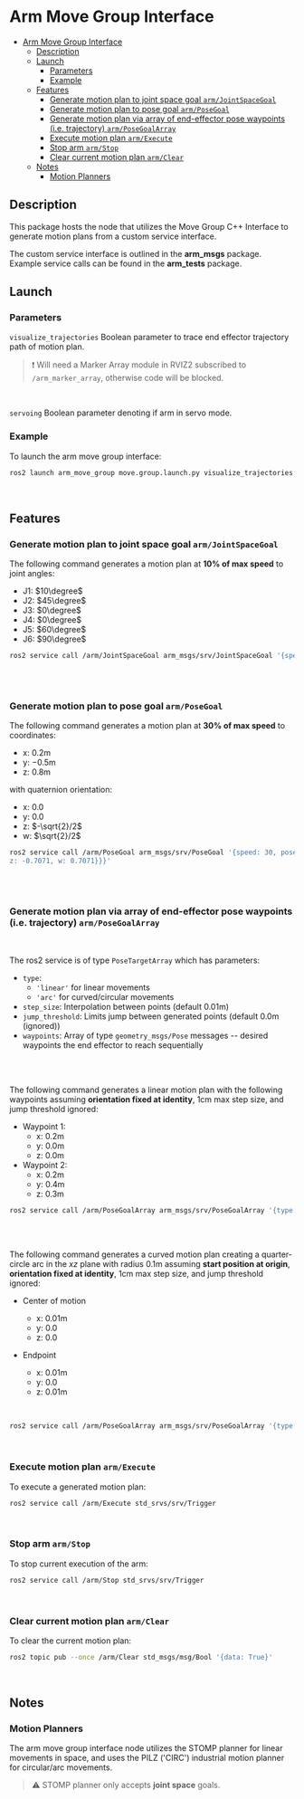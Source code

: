 # Arm Move Group Interface
- [Arm Move Group Interface](#arm-move-group-interface)
  - [Description](#description)
  - [Launch](#launch)
    - [Parameters](#parameters)
    - [Example](#example)
  - [Features](#features)
    - [Generate motion plan to joint space goal `arm/JointSpaceGoal`](#generate-motion-plan-to-joint-space-goal-armjointspacegoal)
    - [Generate motion plan to pose goal `arm/PoseGoal`](#generate-motion-plan-to-pose-goal-armposegoal)
    - [Generate motion plan via array of end-effector pose waypoints (i.e. trajectory) `arm/PoseGoalArray`](#generate-motion-plan-via-array-of-end-effector-pose-waypoints-ie-trajectory-armposegoalarray)
    - [Execute motion plan `arm/Execute`](#execute-motion-plan-armexecute)
    - [Stop arm `arm/Stop`](#stop-arm-armstop)
    - [Clear current motion plan `arm/Clear`](#clear-current-motion-plan-armclear)
  - [Notes](#notes)
    - [Motion Planners](#motion-planners)


## Description

This package hosts the node that utilizes the Move Group C++ Interface to generate motion plans from a custom service interface.

The custom service interface is outlined in the **arm_msgs** package. Example service calls can be found in the **arm_tests** package.

## Launch

### Parameters
`visualize_trajectories` Boolean parameter to trace end effector trajectory path of motion plan. 

> :exclamation: Will need a Marker Array module in RVIZ2 subscribed to `/arm_marker_array`, otherwise code will be blocked.

<br>

`servoing` Boolean parameter denoting if arm in servo mode.


### Example
To launch the arm move group interface:
```bash
ros2 launch arm_move_group move.group.launch.py visualize_trajectories:=false servoing:=false
```

<br>


## Features
### Generate motion plan to joint space goal `arm/JointSpaceGoal`
The following command generates a motion plan at **10% of max speed** to joint angles:
- J1: $10\degree$
- J2: $45\degree$
- J3: $0\degree$
- J4: $0\degree$
- J5: $60\degree$
- J6: $90\degree$

```bash
ros2 service call /arm/JointSpaceGoal arm_msgs/srv/JointSpaceGoal '{speed: 10, joint_pos_deg: [10, 45, 0, 0, 60, 90]}'
```
<br>
<br>

### Generate motion plan to pose goal `arm/PoseGoal`

The following command generates a motion plan at **30% of max speed** to coordinates:
- x: $0.2$m
- y: $-0.5$m
- z: $0.8$m

with quaternion orientation:
- x: $0.0$
- y: $0.0$
- z: $-\sqrt{2}/2$
- w: $\sqrt{2}/2$

```bash
ros2 service call /arm/PoseGoal arm_msgs/srv/PoseGoal '{speed: 30, pose: {position: {x: 0.2, y: -0.5, z: 0.8}, orientation: {x: 0.0, y: 0.0, 
z: -0.7071, w: 0.7071}}}'
```

<br>
<br>


### Generate motion plan via array of end-effector pose waypoints (i.e. trajectory) `arm/PoseGoalArray`

<br>

The ros2 service is of type `PoseTargetArray` which has parameters:
- `type`:
  - `'linear'` for linear movements
  - `'arc'` for curved/circular movements
- `step_size`: Interpolation between points (default $0.01$m)
- `jump_threshold`: Limits jump between generated points (default $0.0$m (ignored))
- `waypoints`: Array of type `geometry_msgs/Pose` messages -- desired waypoints the end effector to reach sequentially

<br>
<br>

The following command generates a linear motion plan with the following waypoints assuming **orientation fixed at identity**, 1cm max step size, and jump threshold ignored:

- Waypoint 1:
  - x: $0.2$m
  - y: $0.0$m
  - z: $0.0$m
- Waypoint 2:
  - x: $0.2$m
  - y: $0.4$m
  - z: $0.3$m

```bash
ros2 service call /arm/PoseGoalArray arm_msgs/srv/PoseGoalArray '{type: 'linear', step_size: 0.01, jump_threshold: 0.0, waypoints: [{position: {x: 0.2, y: 0.0, z: 0.0}, orientation: {x: 0.0, y: 0.0, z: 0.0, w: 1.0}}, {position: {x: 0.2, y: 0.4, z: 0.3}, orientation: {x: 0.0, y: 0.0, z: 0.0, w: 1.0}}]}'
```

<br>
<br>

The following command generates a curved motion plan creating a quarter-circle arc in the $xz$ plane with radius $0.1$m assuming **start position at origin**, **orientation fixed at identity**, 1cm max step size, and jump threshold ignored:


- Center of motion
  - x: $0.01$m
  - y: $0.0$
  - z: $0.0$

- Endpoint
  - x: $0.01$m
  - y: $0.0$
  - z: $0.01$m

<br>

```bash
ros2 service call /arm/PoseGoalArray arm_msgs/srv/PoseGoalArray '{type: 'arc', step_size: 0.01, jump_threshold: 0.0, waypoints: [{position: {x: 0.01, y: 0.0, z: 0.0}, orientation: {x: 0.0, y: 0.0, z: 0.0, w: 1.0}},{position: {x: 0.01, y: 0.0, z: 0.01}, orientation: {x: 0.0, y: 0.0, z: 0.0, w: 1.0}}]}'
```

<br>

### Execute motion plan `arm/Execute`

To execute a generated motion plan:
```bash
ros2 service call /arm/Execute std_srvs/srv/Trigger
```

<br>

### Stop arm `arm/Stop`

To stop current execution of the arm:
```bash
ros2 service call /arm/Stop std_srvs/srv/Trigger
```

<br>

### Clear current motion plan `arm/Clear`
To clear the current motion plan:
```bash
ros2 topic pub --once /arm/Clear std_msgs/msg/Bool '{data: True}'
```

<br>

## Notes
### Motion Planners
The arm move group interface node utilizes the STOMP planner for linear movements in space, and uses the PILZ ('CIRC') industrial motion planner for circular/arc movements.

> :warning: STOMP planner only accepts **joint space** goals.
